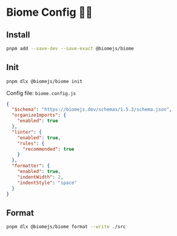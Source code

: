 # Biome Config ✌🏻

## Install

```bash
pnpm add --save-dev --save-exact @biomejs/biome
```

## Init

```bash
pnpm dlx @biomejs/biome init
```

Config file: `biome.config.js`

```json
{
  "$schema": "https://biomejs.dev/schemas/1.5.3/schema.json",
  "organizeImports": {
    "enabled": true
  },
  "linter": {
    "enabled": true,
    "rules": {
      "recommended": true
    }
  },
  "formatter": {
    "enabled": true,
    "indentWidth": 2,
    "indentStyle": "space"
  }
}
```

## Format

```bash
pnpm dlx @biomejs/biome format --write ./src
```